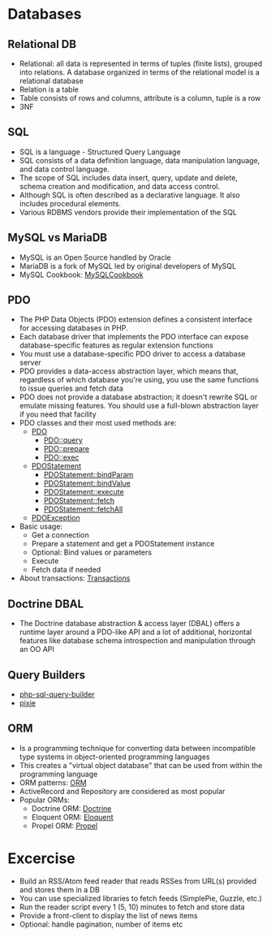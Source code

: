# Databases

## Relational DB

- Relational: all data is represented in terms of tuples (finite lists), grouped into relations. A database organized in terms of the relational model is a relational database
- Relation is a table
- Table consists of rows and columns, attribute is a column, tuple is a row
- 3NF

## SQL

- SQL is a language - Structured Query Language
- SQL consists of a data definition language, data manipulation language, and data control language.
- The scope of SQL includes data insert, query, update and delete, schema creation and modification, and data access control.
- Although SQL is often described as a declarative language. It also includes procedural elements.
- Various RDBMS vendors provide their implementation of the SQL

## MySQL vs MariaDB

- MySQL is an Open Source handled by Oracle
- MariaDB is a fork of MySQL led by original developers of MySQL
- MySQL Cookbook: [MySQLCookbook](http://shop.oreilly.com/product/0636920032274.do)

## PDO

- The PHP Data Objects (PDO) extension defines a consistent interface for accessing databases in PHP.
- Each database driver that implements the PDO interface can expose database-specific features as regular extension functions
- You must use a database-specific PDO driver to access a database server
- PDO provides a data-access abstraction layer, which means that, regardless of which database you're using, you use the same functions to issue queries and fetch data
- PDO does not provide a database abstraction; it doesn't rewrite SQL or emulate missing features. You should use a full-blown abstraction layer if you need that facility
- PDO classes and their most used methods are:
  - [PDO](http://php.net/manual/en/class.pdo.php)
    - [PDO::query](http://php.net/manual/en/pdo.query.php)
    - [PDO::prepare](http://php.net/manual/en/pdo.prepare.php)
    - [PDO::exec](http://php.net/manual/en/pdo.exec.php)
  - [PDOStatement](http://php.net/manual/en/class.pdostatement.php)
    - [PDOStatement::bindParam](http://php.net/manual/en/pdostatement.bindparam.php)
    - [PDOStatement::bindValue](http://php.net/manual/en/pdostatement.bindvalue.php)
    - [PDOStatement::execute](http://php.net/manual/en/pdostatement.execute.php)
    - [PDOStatement::fetch](http://php.net/manual/en/pdostatement.fetch.php)
    - [PDOStatement::fetchAll](http://php.net/manual/en/pdostatement.fetchall.php)
  - [PDOException](http://php.net/manual/en/class.pdoexception.php)
- Basic usage:
  - Get a connection
  - Prepare a statement and get a PDOStatement instance
  - Optional: Bind values or parameters
  - Execute
  - Fetch data if needed
- About transactions: [Transactions](http://php.net/manual/en/pdo.transactions.php)

## Doctrine DBAL

- The Doctrine database abstraction & access layer (DBAL) offers a runtime layer around a PDO-like API and a lot of additional, horizontal features like database schema introspection and manipulation through an OO API

## Query Builders

- [php-sql-query-builder](https://github.com/nilportugues/php-sql-query-builder)
- [pixie](https://github.com/usmanhalalit/pixie)

## ORM

- Is a programming technique for converting data between incompatible type systems in object-oriented programming languages
- This creates a "virtual object database" that can be used from within the programming language
- ORM patterns: [ORM](http://www.giorgiosironi.com/2009/08/10-orm-patterns-components-of-object.html)
- ActiveRecord and Repository are considered as most popular
- Popular ORMs:
  - Doctrine ORM: [Doctrine](http://docs.doctrine-project.org/projects/doctrine-orm/en/latest/)
  - Eloquent ORM: [Eloquent](https://laravel.com/docs/master/eloquent)
  - Propel ORM: [Propel](http://propelorm.org/)


# Excercise

- Build an RSS/Atom feed reader that reads RSSes from URL(s) provided and stores them in a DB
- You can use specialized libraries to fetch feeds (SimplePie, Guzzle, etc.)
- Run the reader script every 1 (5, 10) minutes to fetch and store data
- Provide a front-client to display the list of news items
- Optional: handle pagination, number of items etc
